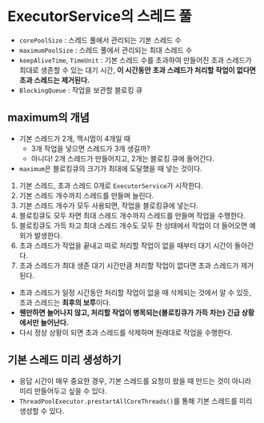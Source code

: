 # ExecutorService의 스레드 풀

- `corePoolSize` : 스레드 풀에서 관리되는 기본 스레드 수
- `maximumPoolSize` : 스레드 풀에서 관리되는 최대 스레드 수
- `keepAliveTime`, `TimeUnit` : 기본 스레드 수를 초과하여 만들어진 초과 스레드가 최대로 생존할 수 있는 대기 시간, **이 시간동안 초과 스레드가 처리할 작업이 없다면 초과 스레드는 제거된다.**
- `BlockingQueue` : 작업을 보관할 블로킹 큐

## maximum의 개념

- 기본 스레드가 2개, 맥시멈이 4개일 때
  - 3개 작업을 넣으면 스레드가 3개 생길까?
  - 아니다! 2개 스레드가 만들어지고, 2개는 블로킹 큐에 들어간다.
- `maximum`은 블로킹큐의 크기가 최대에 도달했을 때 넣는 것이다.

1. 기본 스레드, 초과 스레드 0개로 `ExecutorService`가 시작한다.
2. 기본 스레드 개수까지 스레드를 만들며 늘린다.
3. 기본 스레드 개수가 모두 사용되면, 작업을 블로킹큐에 넣는다.
4. 블로킹큐도 모두 차면 최대 스레드 개수까지 스레드를 만들며 작업을 수행한다.
5. 블로킹큐도 가득 차고 최대 스레드 개수도 모두 찬 상태에서 작업이 더 들어오면 예외가 발생한다.
6. 초과 스레드가 작업을 끝내고 따로 처리할 작업이 없을 때부터 대기 시간이 돌아간다.
7. 초과 스레드가 최대 생존 대기 시간만큼 처리할 작업이 없다면 초과 스레드가 제거된다.

- 초과 스레드가 일정 시간동안 처리할 작업이 없을 때 삭제되는 것에서 알 수 있듯, 초과 스레드는 **최후의 보루**이다.
- **웬만하면 늘어나지 않고, 처리할 작업이 병목되는(블로킹큐가 가득 차는) 긴급 상황에서만 늘어난다.**
- 다시 정상 상황이 되면 초과 스레드를 삭제하며 원래대로 작업을 수행한다.

## 기본 스레드 미리 생성하기

- 응답 시간이 매우 중요한 경우, 기본 스레드를 요청이 왔을 때 만드는 것이 아니라 미리 만들어두고 싶을 수 있다.
- `ThreadPoolExecutor.prestartAllCoreThreads()`를 통해 기본 스레드를 미리 생성할 수 있다.

